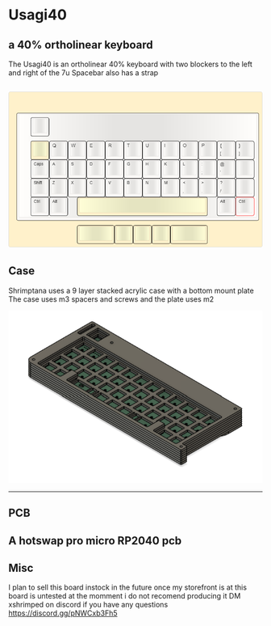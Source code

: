# Usagi40
## a 40% ortholinear keyboard



The Usagi40 is an ortholinear 40% keyboard with two blockers to the left and right of the 7u Spacebar
also has a strap

![alt text](https://github.com/ShrimpedKeyboard/Usagi40/blob/main/Misc/usagi40.png?raw=true)
 --- 

## Case

Shrimptana uses a 9 layer stacked acrylic case with a bottom mount plate
The case uses m3 spacers and screws and the plate uses m2

![alt text](https://github.com/ShrimpedKeyboard/Usagi40/blob/main/Gallery/Renders/Case%201.png?raw=true)

 --- 

## PCB

A hotswap pro micro RP2040 pcb 
 --- 

## Misc
I plan to sell this board instock in the future once my storefront is at 
this board is untested at the momment i do not recomend producing it 
DM xshrimped on discord if you have any questions
https://discord.gg/pNWCxb3Fh5

